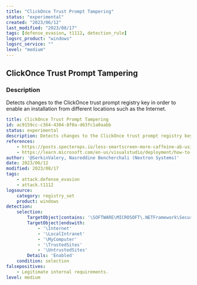 ```yaml
---
title: "ClickOnce Trust Prompt Tampering"
status: "experimental"
created: "2023/06/12"
last_modified: "2023/08/17"
tags: [defense_evasion, t1112, detection_rule]
logsrc_product: "windows"
logsrc_service: ""
level: "medium"
---
```


## ClickOnce Trust Prompt Tampering

### Description

Detects changes to the ClickOnce trust prompt registry key in order to enable an installation from different locations such as the Internet.

```yml
title: ClickOnce Trust Prompt Tampering
id: ac9159cc-c364-4304-8f0a-d63fc1a0aabb
status: experimental
description: Detects changes to the ClickOnce trust prompt registry key in order to enable an installation from different locations such as the Internet.
references:
    - https://posts.specterops.io/less-smartscreen-more-caffeine-ab-using-clickonce-for-trusted-code-execution-1446ea8051c5
    - https://learn.microsoft.com/en-us/visualstudio/deployment/how-to-configure-the-clickonce-trust-prompt-behavior
author: '@SerkinValery, Nasreddine Bencherchali (Nextron Systems)'
date: 2023/06/12
modified: 2023/08/17
tags:
    - attack.defense_evasion
    - attack.t1112
logsource:
    category: registry_set
    product: windows
detection:
    selection:
        TargetObject|contains: '\SOFTWARE\MICROSOFT\.NETFramework\Security\TrustManager\PromptingLevel\'
        TargetObject|endswith:
            - '\Internet'
            - '\LocalIntranet'
            - '\MyComputer'
            - '\TrustedSites'
            - '\UntrustedSites'
        Details: 'Enabled'
    condition: selection
falsepositives:
    - Legitimate internal requirements.
level: medium

```
